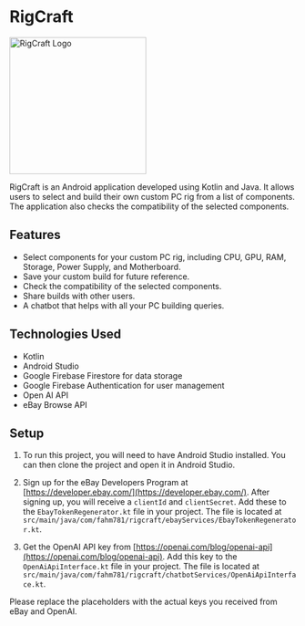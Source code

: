 # RigCraft

<img src="https://github.com/fahm781/RigCraft___Android-APP/assets/116156632/305037eb-13f4-4fc3-8b00-85fb974601be" alt="RigCraft Logo" width="240" height="240">

RigCraft is an Android application developed using Kotlin and Java. It allows users to select and build their own custom PC rig from a list of components. The application also checks the compatibility of the selected components.

## Features

- Select components for your custom PC rig, including CPU, GPU, RAM, Storage, Power Supply, and Motherboard.
- Save your custom build for future reference.
- Check the compatibility of the selected components.
- Share builds with other users.
- A chatbot that helps with all your PC building queries.

## Technologies Used

- Kotlin
- Android Studio
- Google Firebase Firestore for data storage
- Google Firebase Authentication for user management
- Open AI API
- eBay Browse API

## Setup

1. To run this project, you will need to have Android Studio installed. You can then clone the project and open it in Android Studio.

2. Sign up for the eBay Developers Program at [https://developer.ebay.com/](https://developer.ebay.com/). After signing up, you will receive a `clientId` and `clientSecret`. Add these to the `EbayTokenRegenerator.kt` file in your project. The file is located at `src/main/java/com/fahm781/rigcraft/ebayServices/EbayTokenRegenerator.kt`.

3. Get the OpenAI API key from [https://openai.com/blog/openai-api](https://openai.com/blog/openai-api). Add this key to the `OpenAiApiInterface.kt` file in your project. The file is located at `src/main/java/com/fahm781/rigcraft/chatbotServices/OpenAiApiInterface.kt`.

  Please replace the placeholders with the actual keys you received from eBay and OpenAI.
